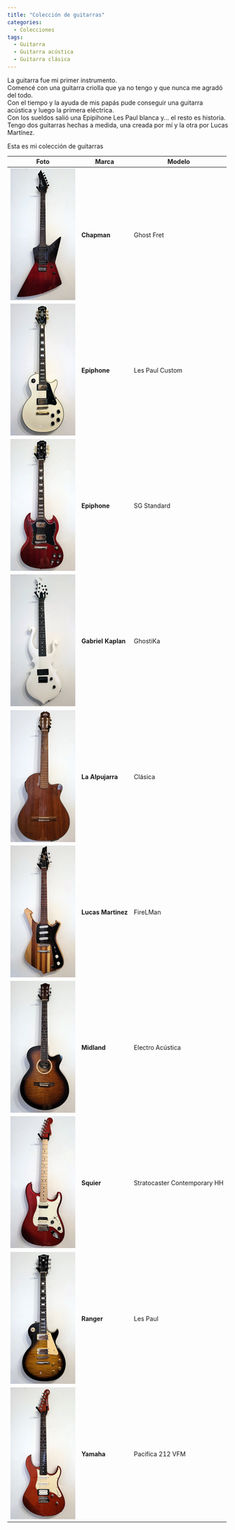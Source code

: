```yaml
---
title: "Colección de guitarras"
categories:
  - Colecciones
tags:
  - Guitarra
  - Guitarra acústica
  - Guitarra clásica
---
```


La guitarra fue mi primer instrumento.  
Comencé con una guitarra criolla que ya no tengo y que nunca me agradó del todo.  
Con el tiempo y la ayuda de mis papás pude conseguir una guitarra acústica y luego la primera eléctrica.  
Con los sueldos salió una Epipihone Les Paul blanca y... el resto es historia.  
Tengo dos guitarras hechas a medida, una creada por mí y la otra por Lucas Martínez.

Esta es mi colección de guitarras

| Foto                                                                  | Marca              | Modelo                       |
| --------------------------------------------------------------------- | ------------------ | ---------------------------- |
| ![Guitarra](/assets/images/coleccion-guitarras/chapman.jpg)           | **Chapman**        | Ghost Fret                   |
| ![Guitarra](/assets/images/coleccion-guitarras/epiphone-les-paul.jpg) | **Epiphone**       | Les Paul Custom              |
| ![Guitarra](/assets/images/coleccion-guitarras/epiphone-sg.jpg)       | **Epiphone**       | SG Standard                  |
| ![Guitarra](/assets/images/coleccion-guitarras/gfk-ghostika.jpg)      | **Gabriel Kaplan** | GhostiKa                     |
| ![Guitarra](/assets/images/coleccion-guitarras/la-alpujarra.jpg)      | **La Alpujarra**   | Clásica                      |
| ![Guitarra](/assets/images/coleccion-guitarras/lm-fireman.jpg)        | **Lucas Martinez** | FireLMan                     |
| ![Guitarra](/assets/images/coleccion-guitarras/midland.jpg)           | **Midland**        | Electro Acústica             |
| ![Guitarra](/assets/images/coleccion-guitarras/squier-strato.jpg)     | **Squier**         | Stratocaster Contemporary HH |
| ![Guitarra](/assets/images/coleccion-guitarras/ranger.jpg)            | **Ranger**         | Les Paul                     |
| ![Guitarra](/assets/images/coleccion-guitarras/yamaha-pac.jpg)        | **Yamaha**         | Pacifica 212 VFM             |
